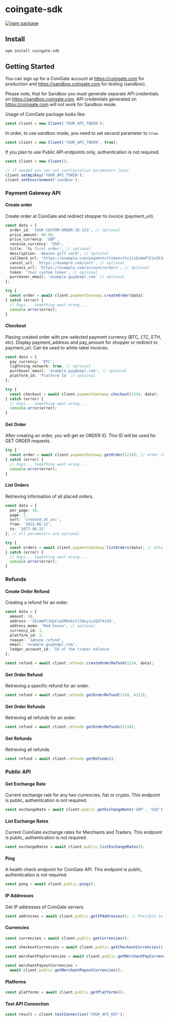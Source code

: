 # coingate-sdk

[![npm package][npm-img]][npm-url]

## Install

```bash
npm install coingate-sdk
```

## Getting Started

You can sign up for a CoinGate account at https://coingate.com for production and https://sandbox.coingate.com for testing (sandbox).

Please note, that for Sandbox you must generate separate API credentials on https://sandbox.coingate.com. API credentials generated on https://coingate.com will not work for Sandbox mode.

Usage of CoinGate package looks like:

```ts
const client = new Client('YOUR_API_TOKEN');
```

In order, to use sandbox mode, you need to set second parameter to `true`.

```ts
const client = new Client('YOUR_API_TOKEN', true);
```

If you plan to use Public API endpoints only, authentication is not required.

```ts
const client = new Client();

// if needed you can set configuration parameters later
client.setApiKey('YOUR_API_TOKEN');
client.setEnvironment('sandbox');
```

### Payment Gateway API

#### Create order

Create order at CoinGate and redirect shopper to invoice (payment_url).

```ts
const data = {
  order_id: 'YOUR-CUSTOM-ORDER-ID-123', // optional
  price_amount: 89.99,
  price_currency: 'GBP',
  receive_currency: 'USD',
  title: 'My first order', // optional
  description: 'Amazon gift card', // optional
  callback_url: 'https://example.com/payments?token=thiSisExAmPlE1o2k3a4y5', // optional
  cancel_url: 'https://example.com/cart', // optional
  success_url: 'https://example.com/account/orders', // optional
  token: 'Your custom token', // optional
  purchaser_email: 'example.guy@xmpl.com' // optional
};

try {
  const order = await client.paymentGateway.createOrder(data);
} catch (error) {
  // Oops... Something went wrong...
  console.error(error);
}
```

#### Checkout

Placing created order with pre-selected payment currency (BTC, LTC, ETH, etc). Display payment_address and pay_amount for shopper or redirect to payment_url. Can be used to white-label invoices.

```ts
const data = {
  pay_currency: 'BTC',
  lightning_network: true, // optional
  purchaser_email: 'example.guy@xmpl.com', // optional
  platform_id: 'Platform Id' // optional
};

try {
  const checkout = await client.paymentGateway.checkout(1234, data);
} catch (error) {
  // Oops... Something went wrong...
  console.error(error);
}
```

#### Get Order

After creating an order, you will get an ORDER ID. This ID will be used for GET ORDER requests.

```ts
try {
  const order = await client.paymentGateway.getOrder(1234); // order id
} catch (error) {
  // Oops... Something went wrong...
  console.error(error);
}
```

#### List Orders

Retrieving information of all placed orders.

```ts
const data = {
  per_page: 10,
  page: 2,
  sort: 'created_at_asc',
  from: '2022-06-22',
  to: '2077-06-22'
}; // all parameters are optional

try {
  const orders = await client.paymentGateway.listOrders(data); // data is optional
} catch (error) {
  // Oops... Something went wrong...
  console.error(error);
}
```

### Refunds

#### Create Order Refund

Creating a refund for an order.

```ts
const data = {
  amount: 50,
  address: '2ExAmPl3dyFiqkMUUksTJ3Qey1s2Q3f4i59',
  address_memo: 'Red house', // optional
  currency_id: 1,
  platform_id: 2,
  reason: 'Iphone refund',
  email: 'example.guy@xmpl.com',
  ledger_account_id: 'ID of the trader balance'
};

const refund = await client.refunds.createOrderRefund(1234, data);
```

#### Get Order Refund

Retrieving a specific refund for an order.

```ts
const refund = await client.refunds.getOrderRefund(1234, 4321);
```

#### Get Order Refunds

Retrieving all refunds for an order.

```ts
const refund = await client.refunds.getOrderRefunds(1234);
```

#### Get Refunds

Retrieving all refunds.

```ts
const refund = await client.refunds.getRefunds();
```

### Public API

#### Get Exchange Rate

Current exchange rate for any two currencies, fiat or crypto. This endpoint is public, authentication is not required.

```ts
const exchangeRate = await client.public.getExchangeRate('GBP', 'USD');
```

#### List Exchange Rates

Current CoinGate exchange rates for Merchants and Traders. This endpoint is public, authentication is not required.

```ts
const exchangeRates = await client.public.listExchangeRates();
```

#### Ping

A health check endpoint for CoinGate API. This endpoint is public, authentication is not required.

```ts
const pong = await client.public.ping();
```

#### IP Addresses

Get IP addresses of CoinGate servers

```ts
const addresses = await client.public.getIPAddresses(); // Possible to provide separator, like: ', '
```

#### Currencies

```ts
const currencies = await client.public.getCurrencies();

const checkoutCurrencies = await client.public.getCheckoutCurrencies();

const merchantPayCurrencies = await client.public.getMerchantPayCurrencies();

const merchantPayoutCurrencies =
  await client.public.getMerchantPayoutCurrencies();
```

#### Platforms

```ts
const platforms = await client.public.getPlatforms();
```

#### Test API Connection

```ts
const result = client.testConnection('YOUR_API_KEY');
```

[npm-img]: https://i.imgur.com/t1myImf.png
[npm-url]: https://github.com/konkurenta
